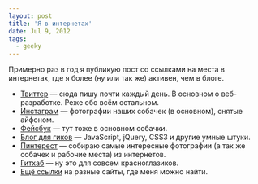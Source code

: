 ```yaml
---
layout: post
title: 'Я в интернетах'
date: Jul 9, 2012
tags:
  - geeky
---
```


Примерно раз в год я публикую пост со ссылками на места в интернетах, где я более (ну или так же) активен, чем в блоге.

- [Твиттер](http://twitter.com/sapegin) — сюда пишу почти каждый день. В основном о веб-разработке. Реже обо всём остальном.
- [Инстаграм](http://instagram.com/sapegin) — фотографии наших собачек (в основном), снятые айфоном.
- [Фейсбук](http://www.facebook.com/artemsapegin) — тут тоже в основном собачки.
- [Блог для гиков](http://nano.sapegin.ru/) — JavaScript, jQuery, CSS3 и другие умные штуки.
- [Пинтерест](http://pinterest.com/sapegin/) — собираю самые интересные фотографии (а так же собачек и рабочие места) из интернетов.
- [Гитхаб](https://github.com/sapegin) — ну это для совсем красноглазиков.
- [Ещё ссылки](http://sapegin.ru/contacts) на разные сайты, где меня можно найти.
